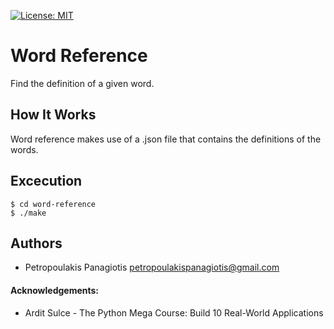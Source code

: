 [![License: MIT](https://img.shields.io/badge/License-MIT-yellow.svg)](https://opensource.org/licenses/MIT)
# Word Reference 
Find the definition of a given word.

## How It Works
Word reference makes use of a .json file that contains the definitions of the words. 

## Excecution
```
$ cd word-reference
$ ./make
```

## Authors
* Petropoulakis Panagiotis petropoulakispanagiotis@gmail.com <br />

#### Acknowledgements: 
* Ardit Sulce - The Python Mega Course: Build 10 Real-World Applications
